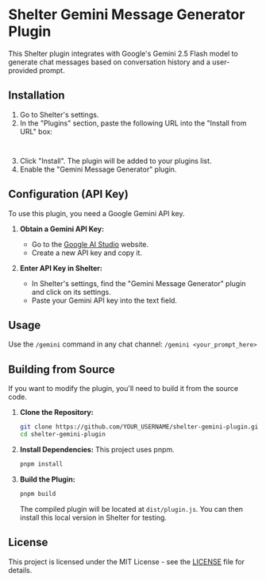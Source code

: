 # Shelter Gemini Message Generator Plugin

This Shelter plugin integrates with Google's Gemini 2.5 Flash model to generate chat messages based on conversation history and a user-provided prompt.

## Installation

1.  Go to Shelter's settings.
2.  In the "Plugins" section, paste the following URL into the "Install from URL" box:
    ```    https://tayshie.github.io/shelter-gemini-plugin/
  
3.  Click "Install". The plugin will be added to your plugins list.
4.  Enable the "Gemini Message Generator" plugin.

## Configuration (API Key)

To use this plugin, you need a Google Gemini API key.

1.  **Obtain a Gemini API Key:**
    *   Go to the [Google AI Studio](https://aistudio.google.com/app/apikey) website.
    *   Create a new API key and copy it.

2.  **Enter API Key in Shelter:**
    *   In Shelter's settings, find the "Gemini Message Generator" plugin and click on its settings.
    *   Paste your Gemini API key into the text field.

## Usage

Use the `/gemini` command in any chat channel:
`/gemini <your_prompt_here>`

## Building from Source

If you want to modify the plugin, you'll need to build it from the source code.

1.  **Clone the Repository:**
    ```bash
    git clone https://github.com/YOUR_USERNAME/shelter-gemini-plugin.git
    cd shelter-gemini-plugin
    ```

2.  **Install Dependencies:**
    This project uses pnpm.
    ```bash
    pnpm install
    ```

3.  **Build the Plugin:**
    ```bash
    pnpm build
    ```
    The compiled plugin will be located at `dist/plugin.js`. You can then install this local version in Shelter for testing.

## License

This project is licensed under the MIT License - see the [LICENSE](LICENSE) file for details.
